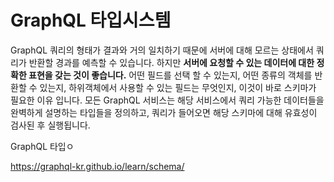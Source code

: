 GraphQL 타입시스템
=
GraphQL 쿼리의 형태가 결과와 거의 일치하기 때문에 서버에 대해 모르는 상태에서 쿼리가 반환할 경과를 예측할 수 있습니다. 하지만 **서버에 요청할 수 있는 데이터에 대한 정확한 표현을 갖는 것이 좋습니다.** 어떤 필드를 선택 할 수 있는지, 어떤 종류의 객체를 반환할 수 있는지, 하위객체에서 사용할 수 있는 필드는 무엇인지, 이것이 바로 스키마가 필요한 이유 입니다.
모든 GraphQL 서비스는 해당 서비스에서 쿼리 가능한 데이터들을 완벽하게 설명하는 타입들을 정의하고, 쿼리가 들어오면 해당 스키마에 대해 유효성이 검사된 후 실행됩니다.

GraphQL 타입ㅇ

https://graphql-kr.github.io/learn/schema/
<!--stackedit_data:
eyJoaXN0b3J5IjpbLTEwMTc4ODAxMzQsLTkyNjkzNTU0M119
-->